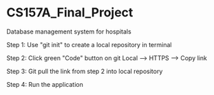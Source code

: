 # CS157A_Final_Project
Database management system for hospitals

Step 1: Use "git init" to create a local repository in terminal

Step 2: Click green "Code" button on git Local --> HTTPS --> Copy link

Step 3: Git pull the link from step 2 into local repository

Step 4: Run the application


